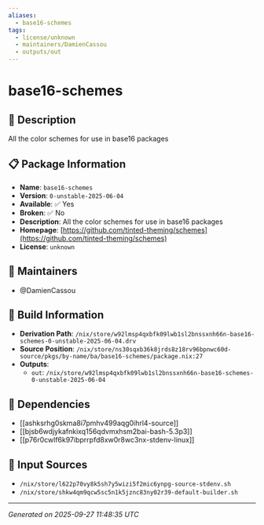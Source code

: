 ```yaml
---
aliases:
  - base16-schemes
tags:
  - license/unknown
  - maintainers/DamienCassou
  - outputs/out
---
```


# base16-schemes

## 📝 Description

All the color schemes for use in base16 packages

## 📋 Package Information

- **Name**: `base16-schemes`
- **Version**: `0-unstable-2025-06-04`
- **Available**: ✅ Yes
- **Broken**: ✅ No
- **Description**: All the color schemes for use in base16 packages
- **Homepage**: [https://github.com/tinted-theming/schemes](https://github.com/tinted-theming/schemes)
- **License**: `unknown`
## 👥 Maintainers

- @DamienCassou


## 🔧 Build Information

- **Derivation Path**: `/nix/store/w92lmsp4qxbfk09lwb1sl2bnssxnh66n-base16-schemes-0-unstable-2025-06-04.drv`
- **Source Position**: `/nix/store/ns30sqxb36k8jrds8z18rv96bpnwc60d-source/pkgs/by-name/ba/base16-schemes/package.nix:27`
- **Outputs**:
  - `out`:  `/nix/store/w92lmsp4qxbfk09lwb1sl2bnssxnh66n-base16-schemes-0-unstable-2025-06-04`

## 🔗 Dependencies

- [[ashksrhg0skma8i7pmhv499aqg0ihrl4-source]]
- [[bjsb6wdjykafnkixq156qdvmxhsm2bai-bash-5.3p3]]
- [[p76r0cwlf6k97ibprrpfd8xw0r8wc3nx-stdenv-linux]]

## 📁 Input Sources

- `/nix/store/l622p70vy8k5sh7y5wizi5f2mic6ynpg-source-stdenv.sh`
- `/nix/store/shkw4qm9qcw5sc5n1k5jznc83ny02r39-default-builder.sh`

---
*Generated on 2025-09-27 11:48:35 UTC*

